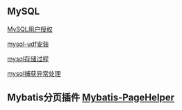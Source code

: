 ## MySQL
[MySQL用户授权](https://github.com/claer-ding/UseNotes/blob/master/MySQL/MySQL%E5%88%9B%E5%BB%BA%E7%94%A8%E6%88%B7.md)

[mysql-udf安装](https://github.com/claer-ding/UseNotes/blob/master/MySQL/mysql-udf/mysql-udf%E5%AE%89%E8%A3%85.md)

[mysql存储过程](https://github.com/claer-ding/UseNotes/blob/master/MySQL/%E5%AD%98%E5%82%A8%E8%BF%87%E7%A8%8B.md)

[mysql捕获异常处理](https://github.com/claer-ding/UseNotes/blob/master/MySQL/MySQL%E5%BC%82%E5%B8%B8%E6%8D%95%E8%8E%B7%E5%A4%84%E7%90%86.md)

## Mybatis分页插件 [Mybatis-PageHelper](https://github.com/pagehelper/Mybatis-PageHelper)

